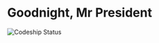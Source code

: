 Goodnight, Mr President
=======================

![Codeship Status](https://codeship.io/projects/9d36ffb0-c693-0131-f5bc-1697f23ec86a/status)